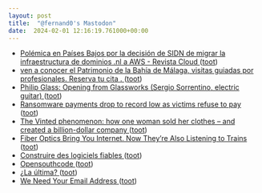 ```yaml
---
layout: post
title:  "@fernand0's Mastodon"
date:  2024-02-01 12:16:19.761000+00:00
---
```

*  [Polémica en Países Bajos por la decisión de SIDN de migrar la infraestructura de dominios .nl a AWS - Revista Cloud ](https://revistacloud.com/polemica-paises-bajos-decision-sidn-migrar-gestion-dominios-nl-a-aws) ([toot](https://mastodon.social/@fernand0/111856175006459037))
*  [ven a conocer el Patrimonio de la Bahía de Málaga, visitas guiadas por profesionales. Reserva tu cita .  ](https://complejohumo.blogspot.com/2024/01/ven-conocer-el-patrimonio-de-la-bahia.html?spref=tw) ([toot](https://mastodon.social/@fernand0/111856080154554812))
*  [Philip Glass: Opening from Glassworks (Sergio Sorrentino, electric guitar) ](https://youtu.be/2Itrlbisq9) ([toot](https://mastodon.social/@fernand0/111855971675964617))
*  [Ransomware payments drop to record low as victims refuse to pay ](https://www.bleepingcomputer.com/news/security/ransomware-payments-drop-to-record-low-as-victims-refuse-to-pay) ([toot](https://mastodon.social/@fernand0/111855970226472063))
*  [The Vinted phenomenon: how one woman sold her clothes – and created a billion-dollar company ](https://www.theguardian.com/fashion/2024/jan/09/the-vinted-phenomenon-how-one-woman-sold-her-clothes-and-created-a-billion-dollar-compan) ([toot](https://mastodon.social/@fernand0/111855834066446675))
*  [Fiber Optics Bring You Internet. Now They’re Also Listening to Trains ](https://www.wired.com/story/fiber-optics-bring-you-internet-now-theyre-also-listening-to-trains) ([toot](https://mastodon.social/@fernand0/111855676731670392))
*  [Construire des logiciels fiables ](https://interstices.info/construire-des-logiciels-fiables) ([toot](https://mastodon.social/@fernand0/111855602867787649))
*  [Opensouthcode ](https://www.opensouthcode.org/conferences/opensouthcode2024/program/proposals/ne) ([toot](https://mastodon.social/@fernand0/111855480053706300))
*  [¿La última? ](https://avecesunafoto.wordpress.com/2024/01/31/la-ultima) ([toot](https://mastodon.social/@fernand0/111851750097527517))
*  [We Need Your Email Address ](https://www.404media.co/why-404-media-needs-your-email-address) ([toot](https://mastodon.social/@fernand0/111850533267208532))
